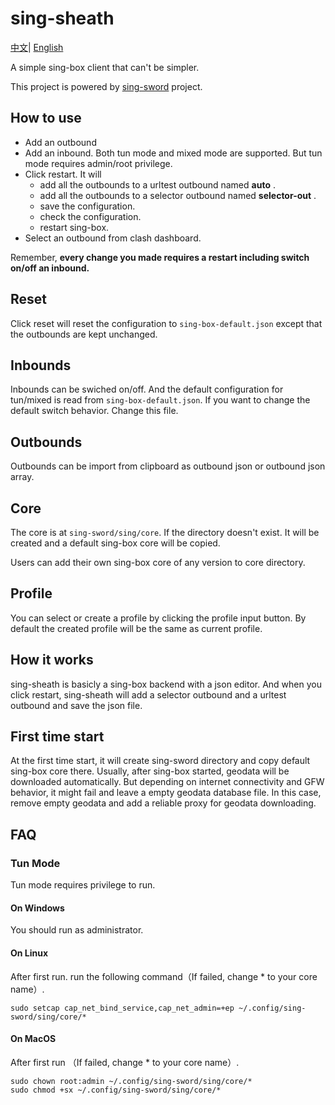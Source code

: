 # sing-sheath
<a href="./README.zh_CN.md">中文</a>|
<a href="./README.md">English</a>

A simple sing-box client that can't be simpler.

This project is powered by [sing-sword](https://github.com/zzzgydi/sing-sword) project.

## How to use

- Add an outbound
- Add an inbound. Both tun mode and mixed mode are supported. But tun mode requires admin/root privilege.
- Click restart. It will
  - add all the outbounds to a urltest outbound named **auto** .
  - add all the outbounds to a selector outbound named **selector-out** .
  - save the configuration.
  - check the configuration.
  - restart sing-box.
- Select an outbound from clash dashboard.

Remember, **every change you made requires a restart including switch on/off an inbound.**

## Reset
Click reset will reset the configuration to `sing-box-default.json` except that the outbounds are kept unchanged.

## Inbounds
Inbounds can be swiched on/off. And the default configuration for tun/mixed is read
from `sing-box-default.json`. If you want to change the default switch behavior. Change this file.

## Outbounds
Outbounds can be import from clipboard as outbound json or outbound json array.

## Core
The core is at `sing-sword/sing/core`. If the
directory doesn't exist. It will be created and a default sing-box core will be copied.

Users can add their own sing-box core of any version to core directory.

## Profile
You can select or create a profile by clicking the profile input button. By default
the created profile will be the same as current profile.

## How it works

sing-sheath is basicly a sing-box backend with a json editor. And when you click restart, sing-sheath will add a selector outbound and a urltest outbound and save the json file.

## First time start
At the first time start, it will create sing-sword directory and copy default sing-box core there. Usually, after sing-box started, geodata will be downloaded automatically. But depending on internet connectivity and GFW behavior, it might fail and leave a empty geodata database file.
In this case, remove empty geodata and add a 
reliable proxy for geodata downloading.

## FAQ

### Tun Mode

Tun mode requires privilege to run.

#### On Windows

You should run as administrator.

#### On Linux

After first run. run the following command（If failed, change * to your core name）.

```
sudo setcap cap_net_bind_service,cap_net_admin=+ep ~/.config/sing-sword/sing/core/*
```

#### On MacOS

After first run （If failed, change * to your core name）.

```
sudo chown root:admin ~/.config/sing-sword/sing/core/*
sudo chmod +sx ~/.config/sing-sword/sing/core/*
```

